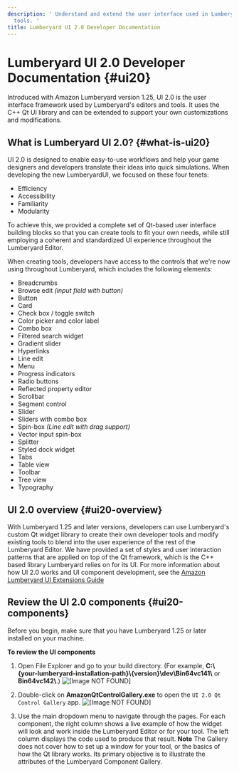 ```yaml
---
description: ' Understand and extend the user interface used in Lumberyard''s editors and
  tools. '
title: Lumberyard UI 2.0 Developer Documentation
---
```

# Lumberyard UI 2\.0 Developer Documentation {#ui20}

Introduced with Amazon Lumberyard version 1\.25, UI 2\.0 is the user interface framework used by Lumberyard's editors and tools\. It uses the C\+\+ Qt UI library and can be extended to support your own customizations and modifications\.

## What is Lumberyard UI 2\.0? {#what-is-ui20}

UI 2\.0 is designed to enable easy\-to\-use workflows and help your game designers and developers translate their ideas into quick simulations\. When developing the new LumberyardUI, we focused on these four tenets:
+ Efficiency
+ Accessibility
+ Familiarity
+ Modularity

To achieve this, we provided a complete set of Qt\-based user interface building blocks so that you can create tools to fit your own needs, while still employing a coherent and standardized UI experience throughout the Lumberyard Editor\.

When creating tools, developers have access to the controls that we're now using throughout Lumberyard, which includes the following elements:
+ Breadcrumbs
+ Browse edit *\(input field with button\)*
+ Button
+ Card
+ Check box / toggle switch
+ Color picker and color label
+ Combo box
+ Filtered search widget
+ Gradient slider
+ Hyperlinks
+ Line edit
+ Menu
+ Progress indicators
+ Radio buttons
+ Reflected property editor
+ Scrollbar
+ Segment control
+ Slider
+ Sliders with combo box
+ Spin\-box *\(Line edit with drag support\)*
+ Vector input spin\-box
+ Splitter
+ Styled dock widget
+ Tabs
+ Table view
+ Toolbar
+ Tree view
+ Typography

## UI 2\.0 overview {#ui20-overview}

 With Lumberyard 1\.25 and later versions, developers can use Lumberyard's custom Qt widget library to create their own developer tools and modify existing tools to blend into the user experience of the rest of the Lumberyard Editor\. We have provided a set of styles and user interaction patterns that are applied on top of the Qt framework, which is the C\+\+ based library Lumberyard relies on for its UI\. For more information about how UI 2\.0 works and UI component development, see the [Amazon Lumberyard UI Extensions Guide](https://docs.aws.amazon.com/lumberyard/latest/ui/)

## Review the UI 2\.0 components {#ui20-components}

Before you begin, make sure that you have Lumberyard 1\.25 or later installed on your machine\.

**To review the UI components**

1. Open File Explorer and go to your build directory\. \(For example, **C:\\\{your\-lumberyard\-installation\-path\}\\\{version\}\\dev\\Bin64vc141\\** or **Bin64vc142\\**\.\)
![\[Image NOT FOUND\]](/images/userguide/ui/ui20-qt-control-gallery-file.jpg)

1. Double\-click on **AmazonQtControlGallery\.exe** to open the `UI 2.0 Qt Control Gallery` app\.
![\[Image NOT FOUND\]](/images/userguide/ui/ui20-qt-control-gallery-main.jpg)

1. Use the main dropdown menu to navigate through the pages\. For each component, the right column shows a live example of how the widget will look and work inside the Lumberyard Editor or for your tool\. The left column displays the code used to produce that result\.
**Note**
The Gallery does not cover how to set up a window for your tool, or the basics of how the Qt library works\. Its primary objective is to illustrate the attributes of the Lumberyard Component Gallery\.